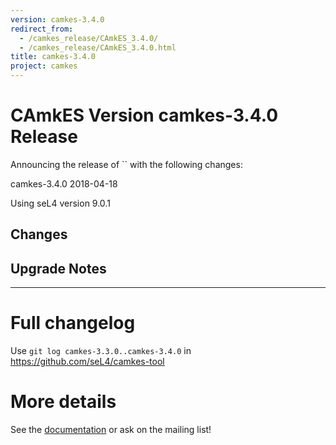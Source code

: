 ```yaml
---
version: camkes-3.4.0
redirect_from:
  - /camkes_release/CAmkES_3.4.0/
  - /camkes_release/CAmkES_3.4.0.html
title: camkes-3.4.0
project: camkes
---
```

# CAmkES Version camkes-3.4.0 Release


Announcing the release of `` with the following changes:

camkes-3.4.0 2018-04-18

Using seL4 version 9.0.1

## Changes


## Upgrade Notes
---


# Full changelog
 Use `git log camkes-3.3.0..camkes-3.4.0` in
<https://github.com/seL4/camkes-tool>

# More details
 See the
[documentation](https://github.com/seL4/camkes-tool/blob/camkes-3.4.0/docs/index.md)
or ask on the mailing list!

